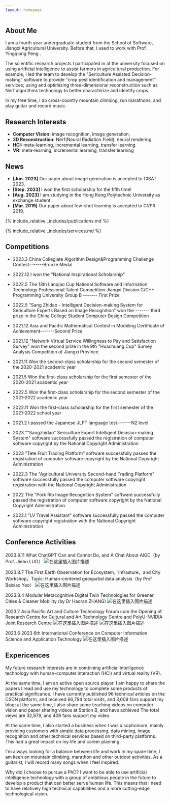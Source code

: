 ```yaml
---
layout: homepage
---
```


## About Me

I am a fourth year undergraduate student from the School of Software, Jiangxi Agricultural University. Before that, I used to work with Prof.  Yingqiong Peng .

The scientific research projects I participated in at the university focused on using artificial intelligence to assist farmers in agricultural production. For example, I led the team to develop the "Sericulture Assisted Decision-making" software to provide "crop pest identification and management" services; using and optimizing three-dimensional reconstruction such as Nerf algorithms technology to better characterize and identify crops.

In my free time, I do cross-country mountain climbing, run marathons, and play guitar and record music.

## Research Interests

- **Computer Vision:** image recognition, image generation, 
- **3D Reconstruction:** Nerf(Neural Radiation Field), neural rendering
- **HCI:** meta-learning, incremental learning, transfer learning
-  **VR:** meta-learning, incremental learning, transfer learning

## News

- **[Jun. 2023]** Our paper about image generation is accepted to CISAT 2023.
- **[Step. 2023]** I won the first scholarship for the fifth time!
- **[Aug. 2023]** I am studying in the Hong Kong Polytechnic University as exchange student.
- **[Mar. 2019]** Our paper about few-shot learning is accepted to CVPR 2019.


{% include_relative _includes/publications.md %}

{% include_relative _includes/services.md %}


## Competitions
- 2023.3 China Collegiate Algorithm Design&Programming Challenge Contest-------Bronze Medal

- 2022.12 I won the "National Inspirational Scholarship"

- 2022.5 The 13th Lanqiao Cup National Software and Information Technology Professional Talent Competition Jiangxi Division C/C++ Programming University Group B ------- First Prize

- 2022.5 "Sang Zhidao - Intelligent Decision-making System for Sericulture Experts Based on Image Recognition" won the ------- third prize in the China College Student Computer Design Competition

- 2021.12 Asia and Pacific Mathematical Contest in Modeling Certificate of Achievement-------Second Prize

- 2021.12 "Network Virtual Service Willingness to Pay and Satisfaction Survey" won the second prize in the 9th "Huachuang Cup" Survey Analysis Competition of Jiangxi Province

- 2021.11 Won the second-class scholarship for the second semester of the 2020-2021 academic year
- 2021.5 Won the first-class scholarship for the first semester of the 2020-2021 academic year

- 2022.5 Won the first-class scholarship for the second semester of the 2021-2022 academic year
- 2022.11 Won the first-class scholarship for the first semester of the 2021-2022 school year

- 2021.2 I passed the Japanese JLPT language test-------N2 level

- 2023 ""Sangzhidao" Sericulture Expert Intelligent Decision-making System" software successfully passed the registration of computer software copyright by the National Copyright Administration

- 2023 "Tete Fruit Trading Platform" software successfully passed the registration of computer software copyright by the National Copyright Administration

- 2022.3 The "Agricultural University Second-hand Trading Platform" software successfully passed the computer software copyright registration with the National Copyright Administration

- 2022 The "Pork Rib Image Recognition System" software successfully passed the registration of computer software copyright by the National Copyright Administration

- 2022.1 "LV Travel Assistant" software successfully passed the computer software copyright registration with the National Copyright Administration


## Conference Activities

2023.8.11
What ChatGPT Can and Cannot Do, and A Chat About AIGC（by Prof. Jiebo LUO）
![在这里插入图片描述](https://img-blog.csdnimg.cn/92ee64beb45b495782a15c3912afbee9.jpeg)

2023.8.7
The First Earth Observation for Ecosystem，Infrasture，and City Workshop，Topic: Human-centered geospatial data analysis（by Prof Baixiao Yao）
![在这里插入图片描述](https://img-blog.csdnimg.cn/be0e1f4c0b0f440bb031e185e09234a3.jpeg)

2023.8.4
Modular Metacognitive Digital Twin Technologies for Greener Cities & Cleaner Mobility (by Dr Haoran ZHANG)
![在这里插入图片描述](https://img-blog.csdnimg.cn/7d2aa0f349784bb68f261588a3af96d2.jpeg)


2023.7
Asia Pacific Art and Culture Technology Forum cum the Opening of Research Centre for Cultural and Art Technology Centre and PolyU-NVIDIA Joint Research Centre
![在这里插入图片描述](https://img-blog.csdnimg.cn/6cff957a1ee9498b8e7f5f56b8dead09.jpeg)
![在这里插入图片描述](https://img-blog.csdnimg.cn/4e25cc520a2841038413f1a6de0929d2.jpeg)


2023.6
2023 6th International Conference on Computer Information Science and Application Technology 
![在这里插入图片描述](https://img-blog.csdnimg.cn/3f90304a74f64fbcaf11a8c0e3233a4a.png)








## Expericences
My future research interests are in combining artificial intelligence technology with human-computer interaction (HCI) and virtual reality (VR).

At the same time, I am an active open source player. I am happy to share the papers I read and use my technology to complete some products of practical significance. I have currently published 96 technical articles on the CSDN platform, and received 66,794 total visits, and 3,609 fans support my blog; at the same time, I also share some teaching videos on computer vision and paper sharing videos at Station B, and have achieved The total views are 32,879, and 409 fans support my video.

At the same time, I also started a business when I was a sophomore, mainly providing customers with simple data processing, data mining, image recognition and other technical services based on third-party platforms. This had a great impact on my life and career planning.

I'm always looking for a balance between life and work
In my spare time, I am keen on mountain climbing, marathon and other outdoor activities.
As a guitarist, I will record many songs when I feel inspired.

Why did I choose to pursue a PhD?
I want to be able to use artificial intelligence technology with a group of ambitious people in the future to develop a product that can better serve human life. This means that I need to have relatively high technical capabilities and a more cutting-edge technological vision.

